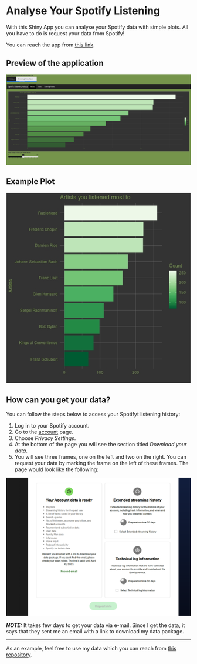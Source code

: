 # Analyse Your Spotify Listening

With this Shiny App you can analyse your Spotify data with simple plots. All you have to do is request your data from Spotify!

You can reach the app from [this link](https://ozturkfemre.shinyapps.io/spotify/).

## Preview of the application

![](images/app_preview.png)

## Example Plot

![](images/artistsplot.jpeg)

## How can you get your data?

You can follow the steps below to access your Spotifyt listening history:

1.  Log in to your Spotify account.
2.  Go to the [account](https://www.spotify.com/us/account/) page.
3.  Choose *Privacy Settings*.
4.  At the bottom of the page you will see the section titled *Download your data*.
5.  You will see three frames, one on the left and two on the right. You can request your data by marking the frame on the left of these frames. The page would look like the following:

![](images/getdata.png)

***NOTE:*** It takes few days to get your data via e-mail. Since I get the data, it says that they sent me an email with a link to download my data package.

------------------------------------------------------------------------

As an example, feel free to use my data which you can reach from [this repository](https://github.com/ozturkfemre/spotify.app/tree/main/MyData).
